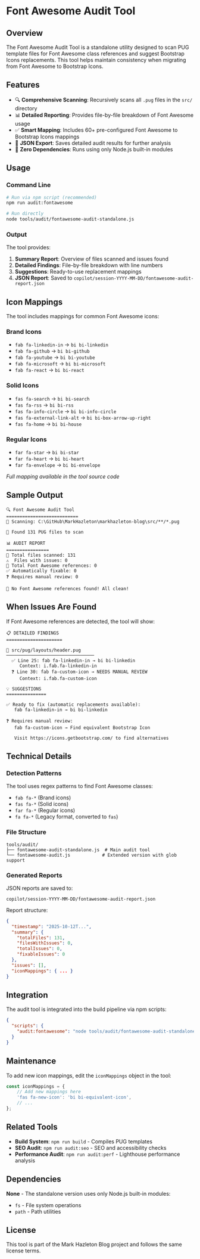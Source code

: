 # Font Awesome Audit Tool

## Overview

The Font Awesome Audit Tool is a standalone utility designed to scan PUG template files for Font Awesome class references and suggest Bootstrap Icons replacements. This tool helps maintain consistency when migrating from Font Awesome to Bootstrap Icons.

## Features

- 🔍 **Comprehensive Scanning**: Recursively scans all `.pug` files in the `src/` directory
- 📊 **Detailed Reporting**: Provides file-by-file breakdown of Font Awesome usage
- ✅ **Smart Mapping**: Includes 60+ pre-configured Font Awesome to Bootstrap Icons mappings
- 💾 **JSON Export**: Saves detailed audit results for further analysis
- 🚀 **Zero Dependencies**: Runs using only Node.js built-in modules

## Usage

### Command Line

```bash
# Run via npm script (recommended)
npm run audit:fontawesome

# Run directly
node tools/audit/fontawesome-audit-standalone.js
```

### Output

The tool provides:

1. **Summary Report**: Overview of files scanned and issues found
2. **Detailed Findings**: File-by-file breakdown with line numbers
3. **Suggestions**: Ready-to-use replacement mappings
4. **JSON Report**: Saved to `copilot/session-YYYY-MM-DD/fontawesome-audit-report.json`

## Icon Mappings

The tool includes mappings for common Font Awesome icons:

### Brand Icons

- `fab fa-linkedin-in` → `bi bi-linkedin`
- `fab fa-github` → `bi bi-github`
- `fab fa-youtube` → `bi bi-youtube`
- `fab fa-microsoft` → `bi bi-microsoft`
- `fab fa-react` → `bi bi-react`

### Solid Icons

- `fas fa-search` → `bi bi-search`
- `fas fa-rss` → `bi bi-rss`
- `fas fa-info-circle` → `bi bi-info-circle`
- `fas fa-external-link-alt` → `bi bi-box-arrow-up-right`
- `fas fa-home` → `bi bi-house`

### Regular Icons

- `far fa-star` → `bi bi-star`
- `far fa-heart` → `bi bi-heart`
- `far fa-envelope` → `bi bi-envelope`

*Full mapping available in the tool source code*

## Sample Output

```
🔍 Font Awesome Audit Tool
===========================
📁 Scanning: C:\GitHub\MarkHazleton\markhazleton-blog\src/**/*.pug

📄 Found 131 PUG files to scan

📊 AUDIT REPORT
================
📄 Total files scanned: 131
⚠️  Files with issues: 0
🚨 Total Font Awesome references: 0
✅ Automatically fixable: 0
❓ Requires manual review: 0

🎉 No Font Awesome references found! All clean!
```

## When Issues Are Found

If Font Awesome references are detected, the tool will show:

```
📋 DETAILED FINDINGS
=====================

📄 src/pug/layouts/header.pug
─────────────────────────────────
  ✅ Line 25: fab fa-linkedin-in → bi bi-linkedin
     Context: i.fab.fa-linkedin-in
  ❓ Line 30: fab fa-custom-icon → NEEDS MANUAL REVIEW
     Context: i.fab.fa-custom-icon

💡 SUGGESTIONS
===============

✅ Ready to fix (automatic replacements available):
   fab fa-linkedin-in → bi bi-linkedin

❓ Requires manual review:
   fab fa-custom-icon → Find equivalent Bootstrap Icon

   Visit https://icons.getbootstrap.com/ to find alternatives
```

## Technical Details

### Detection Patterns

The tool uses regex patterns to find Font Awesome classes:

- `fab fa-*` (Brand icons)
- `fas fa-*` (Solid icons)  
- `far fa-*` (Regular icons)
- `fa fa-*` (Legacy format, converted to `fas`)

### File Structure

```
tools/audit/
├── fontawesome-audit-standalone.js  # Main audit tool
└── fontawesome-audit.js            # Extended version with glob support
```

### Generated Reports

JSON reports are saved to:

```
copilot/session-YYYY-MM-DD/fontawesome-audit-report.json
```

Report structure:

```json
{
  "timestamp": "2025-10-12T...",
  "summary": {
    "totalFiles": 131,
    "filesWithIssues": 0,
    "totalIssues": 0,
    "fixableIssues": 0
  },
  "issues": [],
  "iconMappings": { ... }
}
```

## Integration

The audit tool is integrated into the build pipeline via npm scripts:

```json
{
  "scripts": {
    "audit:fontawesome": "node tools/audit/fontawesome-audit-standalone.js"
  }
}
```

## Maintenance

To add new icon mappings, edit the `iconMappings` object in the tool:

```javascript
const iconMappings = {
    // Add new mappings here
    'fas fa-new-icon': 'bi bi-equivalent-icon',
    // ...
};
```

## Related Tools

- **Build System**: `npm run build` - Compiles PUG templates
- **SEO Audit**: `npm run audit:seo` - SEO and accessibility checks
- **Performance Audit**: `npm run audit:perf` - Lighthouse performance analysis

## Dependencies

**None** - The standalone version uses only Node.js built-in modules:

- `fs` - File system operations
- `path` - Path utilities

## License

This tool is part of the Mark Hazleton Blog project and follows the same license terms.
